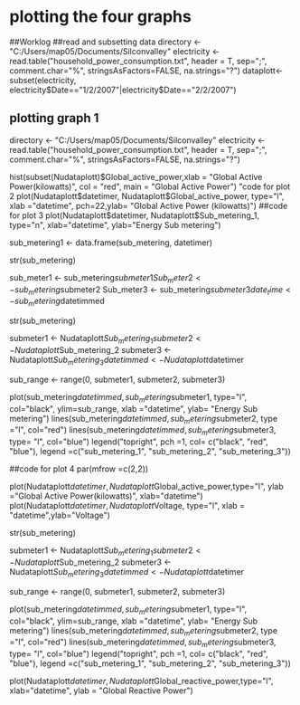 # plotting the four graphs
##Worklog
##read and subsetting data
directory <- "C:/Users/map05/Documents/Silconvalley"
electricity <- read.table("household_power_consumption.txt", header = T,  sep=";", comment.char="%", stringsAsFactors=FALSE, na.strings="?")
dataplott<- subset(electricity, electricity$Date=="1/2/2007"|electricity$Date=="2/2/2007") 
## plotting graph 1
directory <- "C:/Users/map05/Documents/Silconvalley"
electricity <- read.table("household_power_consumption.txt", header = T,  sep=";", comment.char="%", stringsAsFactors=FALSE, na.strings="?")

hist(subset(Nudataplott)$Global_active_power,xlab = "Global Active Power(kilowatts)",  col = "red", main = "Global Active Power")
"code for plot 2
plot(Nudataplott$datetimer, Nudataplott$Global_active_power, type="l", xlab ="datetime", pch=22,ylab= "Global Active Power (kilowatts)")
##code for plot 3
plot(Nudataplott$datetimer, Nudataplott$Sub_metering_1, type="n", xlab="datetime", ylab="Energy Sub metering")

sub_metering1 <- data.frame(sub_metering, datetimer)

str(sub_metering)

sub_meter1 <- sub_metering$submeter1
Sub_meter2 <- sub_metering$submeter2
Sub_meter3 <- sub_metering$submeter3
date_time <- sub_metering$datetimmed

str(sub_metering)

submeter1 <- Nudataplott$Sub_metering_1
submeter2 <-  Nudataplott$Sub_metering_2
submeter3 <- Nudataplott$Sub_metering_3
datetimmed <- Nudataplott$datetimer

sub_range <- range(0, submeter1, submeter2, submeter3)

plot(sub_metering$datetimmed, sub_metering$submeter1, type="l", col="black", ylim=sub_range, xlab ="datetime",  ylab= "Energy Sub metering")
lines(sub_metering$datetimmed,sub_metering$submeter2, type ="l", col="red")
lines(sub_metering$datetimmed,sub_metering$submeter3, type= "l", col="blue")
legend("topright", pch =1, col= c("black", "red", "blue"), legend =c("sub_metering_1", "sub_metering_2", "sub_metering_3")) 

##code for plot 4
par(mfrow =c(2,2))

plot(Nudataplott$datetimer,Nudataplott$Global_active_power,type="l",  ylab ="Global Active Power(kilowatts)", xlab="datetime")
plot(Nudataplott$datetimer,Nudataplott$Voltage, type="l", xlab = "datetime",ylab="Voltage")

str(sub_metering)

submeter1 <- Nudataplott$Sub_metering_1
submeter2 <-  Nudataplott$Sub_metering_2
submeter3 <- Nudataplott$Sub_metering_3
datetimmed <- Nudataplott$datetimer

sub_range <- range(0, submeter1, submeter2, submeter3)

plot(sub_metering$datetimmed, sub_metering$submeter1, type="l", col="black", ylim=sub_range, xlab ="datetime",  ylab= "Energy Sub metering")
lines(sub_metering$datetimmed,sub_metering$submeter2, type ="l", col="red")
lines(sub_metering$datetimmed,sub_metering$submeter3, type= "l", col="blue")
legend("topright", pch =1, col= c("black", "red", "blue"), legend =c("sub_metering_1", "sub_metering_2", "sub_metering_3")) 

plot(Nudataplott$datetimer,Nudataplott$Global_reactive_power,type="l", xlab="datetime", ylab = "Global Reactive Power")


